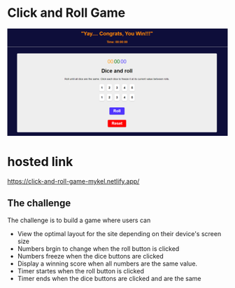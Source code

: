 # Click and Roll Game


![Design preview for click and roll game](./design/preview-t.png)


# hosted link
https://click-and-roll-game-mykel.netlify.app/


## The challenge
The challenge is to build a game where users can

- View the optimal layout for the site depending on their device's screen size
- Numbers brgin to change when the roll button is clicked
- Numbers freeze when the dice buttons are clicked
- Display a winning score when all numbers are the same value.
- Timer startes when the roll button is clicked
- Timer ends when the dice buttons are clicked and are the same


